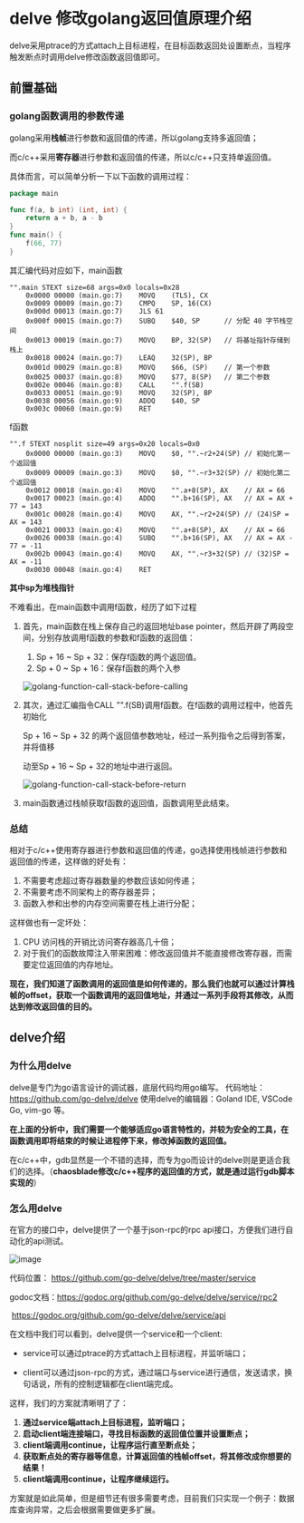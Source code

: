 #  delve 修改golang返回值原理介绍

delve采用ptrace的方式attach上目标进程，在目标函数返回处设置断点，当程序触发断点时调用delve修改函数返回值即可。

##  前置基础

###  golang函数调用的参数传递

golang采用**栈帧**进行参数和返回值的传递，所以golang支持多返回值；

而c/c++采用**寄存器**进行参数和返回值的传递，所以c/c++只支持单返回值。

具体而言，可以简单分析一下以下函数的调用过程：

```go
package main

func f(a, b int) (int, int) {
    return a + b, a - b
}
func main() {
    f(66, 77)
}
```

其汇编代码对应如下，main函数

```assembly
"".main STEXT size=68 args=0x0 locals=0x28
	0x0000 00000 (main.go:7)	MOVQ	(TLS), CX
	0x0009 00009 (main.go:7)	CMPQ	SP, 16(CX)
	0x000d 00013 (main.go:7)	JLS	61
	0x000f 00015 (main.go:7)	SUBQ	$40, SP      // 分配 40 字节栈空间
	0x0013 00019 (main.go:7)	MOVQ	BP, 32(SP)   // 将基址指针存储到栈上
	0x0018 00024 (main.go:7)	LEAQ	32(SP), BP
	0x001d 00029 (main.go:8)	MOVQ	$66, (SP)    // 第一个参数
	0x0025 00037 (main.go:8)	MOVQ	$77, 8(SP)   // 第二个参数
	0x002e 00046 (main.go:8)	CALL	"".f(SB)
	0x0033 00051 (main.go:9)	MOVQ	32(SP), BP
	0x0038 00056 (main.go:9)	ADDQ	$40, SP
	0x003c 00060 (main.go:9)	RET
```

f函数

```assembly
"".f STEXT nosplit size=49 args=0x20 locals=0x0
	0x0000 00000 (main.go:3)	MOVQ	$0, "".~r2+24(SP) // 初始化第一个返回值
	0x0009 00009 (main.go:3)	MOVQ	$0, "".~r3+32(SP) // 初始化第二个返回值
	0x0012 00018 (main.go:4)	MOVQ	"".a+8(SP), AX    // AX = 66
	0x0017 00023 (main.go:4)	ADDQ	"".b+16(SP), AX   // AX = AX + 77 = 143
	0x001c 00028 (main.go:4)	MOVQ	AX, "".~r2+24(SP) // (24)SP = AX = 143
	0x0021 00033 (main.go:4)	MOVQ	"".a+8(SP), AX    // AX = 66
	0x0026 00038 (main.go:4)	SUBQ	"".b+16(SP), AX   // AX = AX - 77 = -11
	0x002b 00043 (main.go:4)	MOVQ	AX, "".~r3+32(SP) // (32)SP = AX = -11
	0x0030 00048 (main.go:4)	RET

```

**其中sp为堆栈指针**

不难看出，在main函数中调用f函数，经历了如下过程

1. 首先，main函数在栈上保存自己的返回地址base pointer，然后开辟了两段空间，分别存放调用f函数的参数和f函数的返回值：

   1. Sp + 16 ~ Sp + 32：保存f函数的两个返回值。
   2. Sp + 0  ~ Sp + 16：保存f函数的两个入参 

   ![golang-function-call-stack-before-calling](https://img.draveness.me/2019-01-20-golang-function-call-stack-before-calling.png)

2. 其次，通过汇编指令CALL	"".f(SB)调用f函数。在f函数的调用过程中，他首先初始化

   Sp + 16 ~ Sp + 32 的两个返回值参数地址，经过一系列指令之后得到答案，并将值移

   动至Sp + 16 ~ Sp + 32的地址中进行返回。

   ![golang-function-call-stack-before-return](https://img.draveness.me/2019-01-20-golang-function-call-stack-before-return.png)

3. main函数通过栈帧获取f函数的返回值，函数调用至此结束。

###  总结

相对于c/c++使用寄存器进行参数和返回值的传递，go选择使用栈帧进行参数和返回值的传递，这样做的好处有：

1. 不需要考虑超过寄存器数量的参数应该如何传递；
2. 不需要考虑不同架构上的寄存器差异；
3. 函数入参和出参的内存空间需要在栈上进行分配；

这样做也有一定坏处：

1. CPU 访问栈的开销比访问寄存器高几十倍；
2. 对于我们的函数故障注入带来困难：修改返回值并不能直接修改寄存器，而需要定位返回值的内存地址。

**现在，我们知道了函数调用的返回值是如何传递的，那么我们也就可以通过计算栈帧的offset，获取一个函数调用的返回值地址，并通过一系列手段将其修改，从而达到修改返回值的目的。**



##  delve介绍

###  为什么用delve

delve是专门为go语言设计的调试器，底层代码均用go编写。
代码地址：https://github.com/go-delve/delve
使用delve的编辑器：Goland IDE, VSCode Go, vim-go 等。

**在上面的分析中，我们需要一个能够适应go语言特性的，并较为安全的工具，在函数调用即将结束的时候让进程停下来，修改掉函数的返回值。**

在c/c++中，gdb显然是一个不错的选择，而专为go而设计的delve则是更适合我们的选择。（**chaosblade修改c/c++程序的返回值的方式，就是通过运行gdb脚本实现的**）

###  怎么用delve

在官方的接口中，delve提供了一个基于json-rpc的rpc api接口，方便我们进行自动化的api测试。

![image](/delve_tool/image/delve.png)

代码位置：	https://github.com/go-delve/delve/tree/master/service

godoc文档：https://godoc.org/github.com/go-delve/delve/service/rpc2

​					https://godoc.org/github.com/go-delve/delve/service/api

在文档中我们可以看到，delve提供一个service和一个client:

* service可以通过ptrace的方式attach上目标进程，并监听端口；

* client可以通过json-rpc的方式，通过端口与service进行通信，发送请求，换句话说，所有的控制逻辑都在client端完成。

这样，我们的方案就清晰明了了：

1. **通过service端attach上目标进程，监听端口；**
2. **启动client端连接端口，寻找目标函数的返回值位置并设置断点；**
3. **client端调用continue，让程序运行直至断点处；**
4. **获取断点处的寄存器等信息，计算返回值的栈帧offset，将其修改成你想要的结果！**
5. **client端调用continue，让程序继续运行。**

方案就是如此简单，但是细节还有很多需要考虑，目前我们只实现一个例子：数据库查询异常，之后会根据需要做更多扩展。





